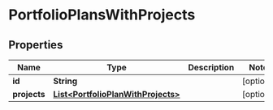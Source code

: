 
# PortfolioPlansWithProjects

## Properties
Name | Type | Description | Notes
------------ | ------------- | ------------- | -------------
**id** | **String** |  |  [optional]
**projects** | [**List&lt;PortfolioPlanWithProjects&gt;**](PortfolioPlanWithProjects.md) |  |  [optional]



